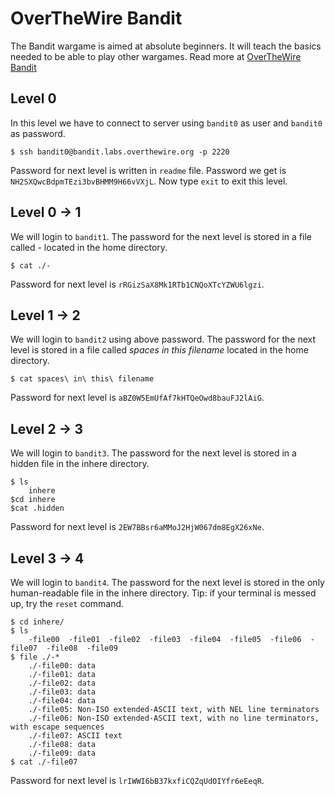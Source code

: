 # OverTheWire Bandit

The Bandit wargame is aimed at absolute beginners. It will teach the basics needed to be able to play other wargames. Read more at [OverTheWire Bandit](https://overthewire.org/wargames/bandit/)

## Level 0
In this level we have to connect to server using `bandit0` as user and `bandit0` as password.
```
$ ssh bandit0@bandit.labs.overthewire.org -p 2220
```

Password for next level is written in `readme` file. Password we get is `NH2SXQwcBdpmTEzi3bvBHMM9H66vVXjL`. Now type `exit` to exit this level.

## Level 0 -> 1

We will login to `bandit1`. The password for the next level is stored in a file called *-* located in the home directory.
```
$ cat ./-
```
Password for next level is `rRGizSaX8Mk1RTb1CNQoXTcYZWU6lgzi`.

## Level 1 -> 2
We will login to `bandit2` using above password. The password for the next level is stored in a file called *spaces in this filename* located in the home directory.
```
$ cat spaces\ in\ this\ filename
```
Password for next level is `aBZ0W5EmUfAf7kHTQeOwd8bauFJ2lAiG`.

## Level 2 -> 3
We will login to `bandit3`. The password for the next level is stored in a hidden file in the inhere directory.
```
$ ls
    inhere
$cd inhere
$cat .hidden
```
Password for next level is `2EW7BBsr6aMMoJ2HjW067dm8EgX26xNe`.

## Level 3 -> 4
We will login to `bandit4`. The password for the next level is stored in the only human-readable file in the inhere directory. Tip: if your terminal is messed up, try the `reset` command.
```
$ cd inhere/
$ ls
    -file00  -file01  -file02  -file03  -file04  -file05  -file06  -file07  -file08  -file09
$ file ./-*
    ./-file00: data
    ./-file01: data
    ./-file02: data
    ./-file03: data
    ./-file04: data
    ./-file05: Non-ISO extended-ASCII text, with NEL line terminators
    ./-file06: Non-ISO extended-ASCII text, with no line terminators, with escape sequences
    ./-file07: ASCII text
    ./-file08: data
    ./-file09: data
$ cat ./-file07
```
Password for next level is `lrIWWI6bB37kxfiCQZqUdOIYfr6eEeqR`.
